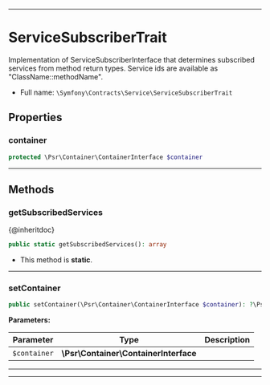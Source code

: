 ***

# ServiceSubscriberTrait

Implementation of ServiceSubscriberInterface that determines subscribed services from
method return types. Service ids are available as "ClassName::methodName".



* Full name: `\Symfony\Contracts\Service\ServiceSubscriberTrait`



## Properties


### container



```php
protected \Psr\Container\ContainerInterface $container
```






***

## Methods


### getSubscribedServices

{@inheritdoc}

```php
public static getSubscribedServices(): array
```



* This method is **static**.







***

### setContainer



```php
public setContainer(\Psr\Container\ContainerInterface $container): ?\Psr\Container\ContainerInterface
```








**Parameters:**

| Parameter | Type | Description |
|-----------|------|-------------|
| `$container` | **\Psr\Container\ContainerInterface** |  |




***

***


